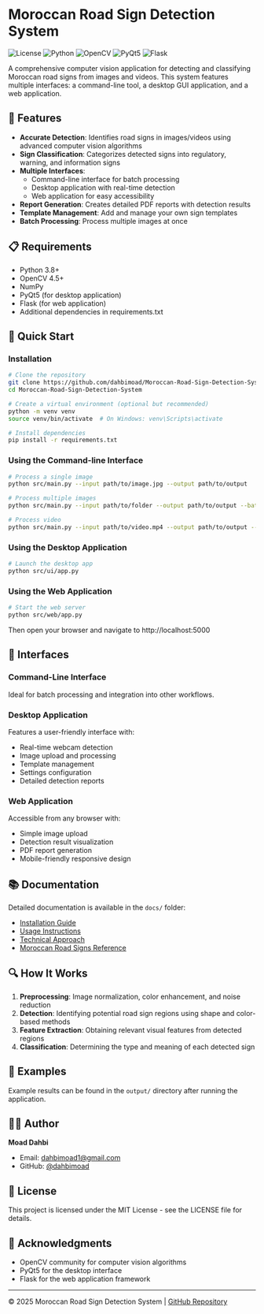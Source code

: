 # Moroccan Road Sign Detection System

![License](https://img.shields.io/badge/license-MIT-blue.svg)
![Python](https://img.shields.io/badge/python-v3.8+-blue.svg)
![OpenCV](https://img.shields.io/badge/opencv-v4.5+-green.svg)
![PyQt5](https://img.shields.io/badge/PyQt5-v5.15+-orange.svg)
![Flask](https://img.shields.io/badge/Flask-v3.1.0+-lightgrey.svg)

A comprehensive computer vision application for detecting and classifying Moroccan road signs from images and videos. This system features multiple interfaces: a command-line tool, a desktop GUI application, and a web application.

## 🌟 Features

- **Accurate Detection**: Identifies road signs in images/videos using advanced computer vision algorithms
- **Sign Classification**: Categorizes detected signs into regulatory, warning, and information signs
- **Multiple Interfaces**:
  - Command-line interface for batch processing
  - Desktop application with real-time detection
  - Web application for easy accessibility
- **Report Generation**: Creates detailed PDF reports with detection results
- **Template Management**: Add and manage your own sign templates
- **Batch Processing**: Process multiple images at once

## 📋 Requirements

- Python 3.8+
- OpenCV 4.5+
- NumPy
- PyQt5 (for desktop application)
- Flask (for web application)
- Additional dependencies in requirements.txt

## 🚀 Quick Start

### Installation

```bash
# Clone the repository
git clone https://github.com/dahbimoad/Moroccan-Road-Sign-Detection-System.git
cd Moroccan-Road-Sign-Detection-System

# Create a virtual environment (optional but recommended)
python -m venv venv
source venv/bin/activate  # On Windows: venv\Scripts\activate

# Install dependencies
pip install -r requirements.txt
```

### Using the Command-line Interface

```bash
# Process a single image
python src/main.py --input path/to/image.jpg --output path/to/output

# Process multiple images
python src/main.py --input path/to/folder --output path/to/output --batch

# Process video
python src/main.py --input path/to/video.mp4 --output path/to/output --video
```

### Using the Desktop Application

```bash
# Launch the desktop app
python src/ui/app.py
```

### Using the Web Application

```bash
# Start the web server
python src/web/app.py
```
Then open your browser and navigate to http://localhost:5000

## 📱 Interfaces

### Command-Line Interface
Ideal for batch processing and integration into other workflows.

### Desktop Application
Features a user-friendly interface with:
- Real-time webcam detection
- Image upload and processing
- Template management
- Settings configuration
- Detailed detection reports

### Web Application
Accessible from any browser with:
- Simple image upload
- Detection result visualization
- PDF report generation
- Mobile-friendly responsive design

## 📚 Documentation

Detailed documentation is available in the `docs/` folder:
- [Installation Guide](docs/installation.md)
- [Usage Instructions](docs/usage.md)
- [Technical Approach](docs/approach.md)
- [Moroccan Road Signs Reference](docs/moroccan-signs.md)

## 🔍 How It Works

1. **Preprocessing**: Image normalization, color enhancement, and noise reduction
2. **Detection**: Identifying potential road sign regions using shape and color-based methods
3. **Feature Extraction**: Obtaining relevant visual features from detected regions
4. **Classification**: Determining the type and meaning of each detected sign

## 📸 Examples

Example results can be found in the `output/` directory after running the application.

## 👨‍💻 Author

**Moad Dahbi**
- Email: dahbimoad1@gmail.com
- GitHub: [@dahbimoad](https://github.com/dahbimoad)

## 📄 License

This project is licensed under the MIT License - see the LICENSE file for details.

## 🙏 Acknowledgments

- OpenCV community for computer vision algorithms
- PyQt5 for the desktop interface
- Flask for the web application framework

---

© 2025 Moroccan Road Sign Detection System | [GitHub Repository](https://github.com/dahbimoad/Moroccan-Road-Sign-Detection-System.git)
